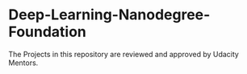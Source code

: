 # Deep-Learning-Nanodegree-Foundation
The Projects in this repository are reviewed and approved by Udacity Mentors.
